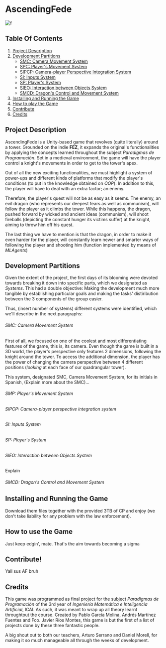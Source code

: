 # AscendingFede

![f](Images/example.jpg)

## Table Of Contents
1. [Project Description](#project-description)
2. [Development Partitions](#development-partitions)
    - [SMC: Camera Movement System](#smc-camera-movement-system)
    - [SPC: Player's Movement System](#smp-players-movement-system)
    - [SIPCP: Camera-player Perspective Integration System](#sipcp-camera-player-perspective-integration-system)
    - [SI: Inputs System](#si-inputs-system)
    - [SP: Player's System](#sp-players-system)
    - [SIEO: Interaction between Objects System](#sieo-interaction-between-objects-system)
    - [SMCD: Dragon's Control and Movement System](#smcd-dragons-control-and-movement-system)
3. [Installing and Running the Game](#installing-and-running-the-game)
4. [How to play the Game](#how-to-use-the-game)
5. [Contribute](#contribute)
6. [Credits](#credits)

## Project Description
AscendingFede is a Unity-based game that revolves (quite literally) around a tower. Grounded on the indie **FEZ**, it expands the original's functionalities by applying the concepts learned throughout the subject *Paradigmas de Programación*. Set in a medieval environment, the game will have the player control a knight's movements in order to get to the tower's apex.

Out of all the new exciting functionalities, we must highlight a system of power-ups and different kinds of platforms that modify the player's conditions (to put in the knowledge obtained on *OOP*). In addition to this, the player will have to deal with an extra factor; an enemy.

Therefore, the player's quest will not be as easy as it seems. The enemy, an evil dragon (who represents our deepest fears as well as communism), will follow the player as it climbs the tower. While this happens, the dragon, pushed forward by wicked and ancient ideas (communism), will shoot fireballs (depicting the constant hunger its victims suffer) at the knight, aiming to throw him off his quest.

The last thing we have to mention is that the dragon, in order to make it even harder for the player, will constantly learn newer and smarter ways of following the player and shooting him (function implemented by means of *MLAgents*)

## Development Partitions
Given the extent of the project, the first days of its blooming were devoted towards breaking it down into specific parts, which we designated as *Systems*. This had a double objective: Making the development much more tangible by establishing particular goals and making the tasks' distiribution between the 3 components of the group easier.

Thus, (insert number of systems) different systems were identified, which we'll describe in the next paragraphs:

###### SMC: Camera Movement System
First of all, we focused on one of the coolest and most differentiating features of the game, this is, its camera. Even though the game is built in a 3D world, the player's perspective only features 2 dimensions, following the knight around the tower. To access the additional dimension, the player has the power of changing the camera perspective between 4 different positions (_looking_ at each face of our quadrangular tower).

This system, designated SMC, Camera Movement System, for its initials in Spanish, (Explain more about the SMC)...

###### SMP: Player's Movement System

###### SIPCP: Camera-player perspective integration system

###### SI: Inputs System

###### SP: Player's System

###### SIEO: Interaction between Objects System
Explain

###### SMCD: Dragon's Control and Movement System

## Installing and Running the Game
Download them files together with the provided 3TB of CP and enjoy (we don't take liability for any problem with the law enforcement).

## How to use the Game
Just keep edgin', mate. That's the aim towards becoming a sigma

## Contribute!
Yall sus AF bruh

## Credits
This game was programmed as final project for the subject *Paradigmas de Programación* of the 3rd year of *Ingeniería Matemática e Inteligencia Artificial*, ICAI. As such, it was meant to wrap up all theory learnt throughtout the course. Created by Pablo García Molina, Andrés Martínez Fuentes and Fco. Javier Ríos Montes, this game is but the first of a list of projects done by these three fantastic people.

A big shout out to both our teachers, Arturo Serrano and Daniel Morell, for making it so much manageable all through the weeks of development.